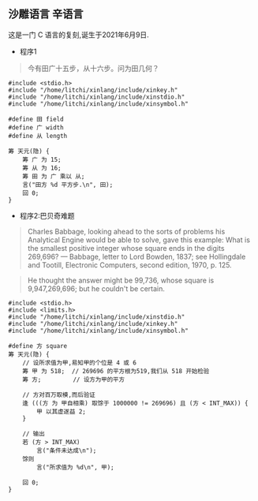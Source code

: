 ## 沙雕语言 辛语言

这是一门 C 语言的复刻,诞生于2021年6月9日.

- 程序1

> 今有田广十五步，从十六步。问为田几何？

```
#include <stdio.h>
#include "/home/litchi/xinlang/include/xinkey.h"
#include "/home/litchi/xinlang/include/xinstdio.h"
#include "/home/litchi/xinlang/include/xinsymbol.h"

#define 田 field
#define 广 width
#define 从 length

筹 天元(隐) {
	筹 广 为 15;
	筹 从 为 16;
	筹 田 为 广 乘以 从;
	言("田方 %d 平方步.\n", 田);
	回 0;
}
```
- 程序2:巴贝奇难题

> Charles Babbage, looking ahead to the sorts of problems his 
> Analytical Engine would be able to solve, gave this example:
> What is the smallest positive integer whose square ends in the digits 269,696?
> — Babbage, letter to Lord Bowden, 1837; see Hollingdale and Tootill, 
> Electronic Computers, second edition, 1970, p. 125.

> He thought the answer might be 99,736, whose square is 9,947,269,696; 
> but he couldn't be certain.

```
#include <stdio.h>
#include <limits.h>
#include "/home/litchi/xinlang/include/xinstdio.h"
#include "/home/litchi/xinlang/include/xinkey.h"
#include "/home/litchi/xinlang/include/xinsymbol.h"

#define 方 square
筹 天元(隐) {
    // 设所求值为甲,易知甲的个位是 4 或 6
	筹 甲 为 518; 	// 269696 的平方根为519,我们从 518 开始检验
	筹 方;         // 设方为甲的平方
 
	// 方对百万取模,而后验证
	逢 (((方 为 甲自相乘) 取馀于 1000000 != 269696) 且 (方 < INT_MAX)) {
		甲 以其虚遂益 2;
	}
 
    // 输出
	若 (方 > INT_MAX)
	    言("条件未达成\n");
	馀则		   
	    言("所求值为 %d\n", 甲);

	回 0;
}
```

